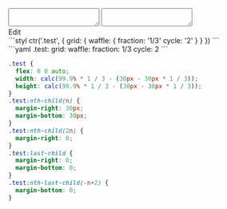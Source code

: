 <div data-size="425" class="code-cont" data-example="cycle">
    <div class="code">
        <div class="code-wrap">
            <textarea id="stylus"></textarea>
            <textarea id="css"></textarea>
            <div class="edit-code">
                <span>Edit</span>
            </div>
        </div>
    </div>
</div>

<div data-size="425" data-examples="stylus"></div>
```styl
ctr('.test', {
  grid: {
    waffle: {
      fraction: '1/3'
      cycle: '2'
    }
  }
})
```

<div data-size="425" data-examples="yaml"></div>
```yaml
.test:
  grid:
    waffle:
      fraction: 1/3
      cycle: 2
```

```css
.test {
  flex: 0 0 auto;
  width: calc(99.9% * 1 / 3 - (30px - 30px * 1 / 3));
  height: calc(99.9% * 1 / 3 - (30px - 30px * 1 / 3));
}
.test:nth-child(n) {
  margin-right: 30px;
  margin-bottom: 30px;
}
.test:nth-child(2n) {
  margin-right: 0;
}
.test:last-child {
  margin-right: 0;
  margin-bottom: 0;
}
.test:nth-last-child(-n+2) {
  margin-bottom: 0;
}
```
<div class="cf"></div>
